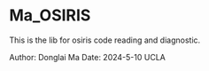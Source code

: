 # Ma_OSIRIS
This is the lib for osiris code reading and diagnostic.

Author: Donglai Ma
Date: 2024-5-10
UCLA

